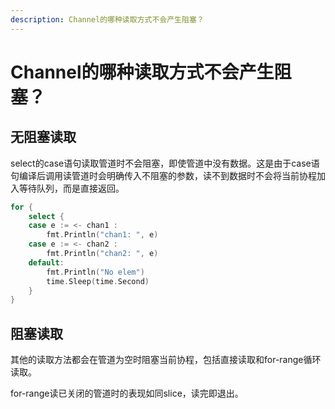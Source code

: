 ```yaml
---
description: Channel的哪种读取方式不会产生阻塞？
---
```


# Channel的哪种读取方式不会产生阻塞？

## 无阻塞读取

select的case语句读取管道时不会阻塞，即使管道中没有数据。这是由于case语句编译后调用读管道时会明确传入不阻塞的参数，读不到数据时不会将当前协程加入等待队列，而是直接返回。

```go
for {
    select {
    case e := <- chan1 :
        fmt.Println("chan1: ", e)
    case e := <- chan2 :
        fmt.Println("chan2: ", e)
    default:
        fmt.Println("No elem")
        time.Sleep(time.Second)
    }
}
```

## 阻塞读取

其他的读取方法都会在管道为空时阻塞当前协程，包括直接读取和for-range循环读取。

for-range读已关闭的管道时的表现如同slice，读完即退出。

